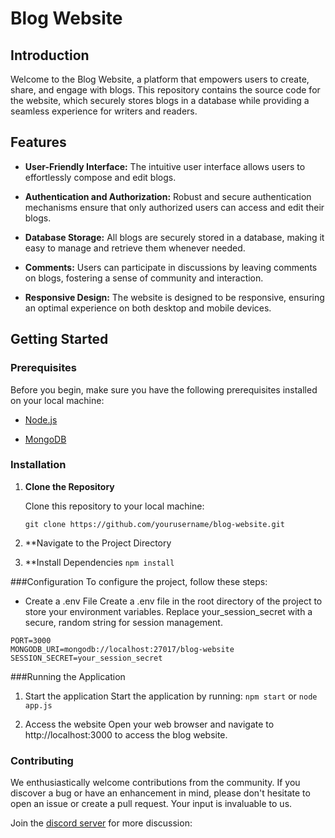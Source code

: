 # Blog Website

## Introduction

Welcome to the Blog Website, a platform that empowers users to create, share, and engage with blogs. This repository contains the source code for the website, which securely stores blogs in a database while providing a seamless experience for writers and readers.

## Features

- **User-Friendly Interface:** The intuitive user interface allows users to effortlessly compose and edit blogs.

- **Authentication and Authorization:** Robust and secure authentication mechanisms ensure that only authorized users can access and edit their blogs.

- **Database Storage:** All blogs are securely stored in a database, making it easy to manage and retrieve them whenever needed.

- **Comments:** Users can participate in discussions by leaving comments on blogs, fostering a sense of community and interaction.

- **Responsive Design:** The website is designed to be responsive, ensuring an optimal experience on both desktop and mobile devices.

## Getting Started

### Prerequisites

Before you begin, make sure you have the following prerequisites installed on your local machine:

- [Node.js](https://nodejs.org/)

- [MongoDB](https://www.mongodb.com/)

### Installation

1. **Clone the Repository**

   Clone this repository to your local machine:

   ```
   git clone https://github.com/yourusername/blog-website.git
   ```
2. **Navigate to the Project Directory
3. **Install Dependencies
    ``` npm install ```

###Configuration
To configure the project, follow these steps:

- Create a .env File
  Create a .env file in the root directory of the project to store your environment variables. Replace your_session_secret with a secure, random string for session management.
  
```
PORT=3000
MONGODB_URI=mongodb://localhost:27017/blog-website
SESSION_SECRET=your_session_secret
```

###Running the Application
1. Start the application
   Start the application by running:
   ```npm start```
    or
    ```node app.js```

2. Access the website
   Open your web browser and navigate to http://localhost:3000 to access the blog website.

### Contributing
We enthusiastically welcome contributions from the community. If you discover a bug or have an enhancement in mind, please don't hesitate to open an issue or create a pull request. Your input is invaluable to us.


Join the [discord server](https://discord.gg/JdFsJPrayj) for more discussion: 

